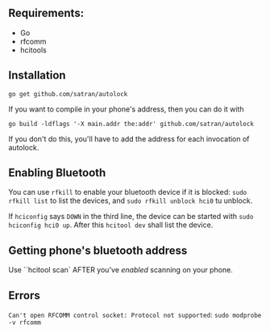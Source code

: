 ## Requirements:

- Go
- rfcomm
- hcitools

## Installation

    go get github.com/satran/autolock

If you want to compile in your phone's address, then you can do it with

	go build -ldflags '-X main.addr the:addr' github.com/satran/autolock

If you don't do this, you'll have to add the address for each invocation of autolock.


## Enabling Bluetooth
You can use `rfkill` to enable your bluetooth device if it is blocked:
`sudo rfkill list` to list the devices, and `sudo rfkill unblock hci0` tu unblock.

If `hciconfig` says `DOWN` in the third line, the device can be started with
`sudo hciconfig hci0 up`. After this `hcitool dev` shall list the device.

## Getting phone's bluetooth address
Use ``hcitool scan` AFTER you've *enabled* scanning on your phone.

## Errors
`Can't open RFCOMM control socket: Protocol not supported`: `sudo modprobe -v rfcomm`
